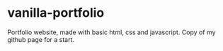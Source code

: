 # vanilla-portfolio

Portfolio website, made with basic html, css and javascript. Copy of my github page for a start.
